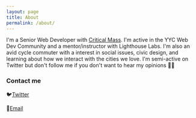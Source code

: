 ```yaml
---
layout: page
title: About
permalink: /about/
---
```


I'm a Senior Web Developer with [Critical Mass](https://criticalmass.com). I'm active in the YYC Web Dev Community and a mentor/instructor with Lighthouse Labs. I'm also an avid cycle commuter with a interest in social issues, civic design, and learning about how we interact with the cities we love. I'm semi-active on Twitter but don't follow me if you don't want to hear my opinions ✌🏻

### Contact me

🐦[Twitter](https://www.twitter.com/leemulvey)

📨[Email](mailto:hello@leemulvey.com)
